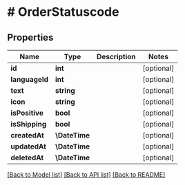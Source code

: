 # # OrderStatuscode

## Properties

Name | Type | Description | Notes
------------ | ------------- | ------------- | -------------
**id** | **int** |  | [optional]
**languageId** | **int** |  | [optional]
**text** | **string** |  | [optional]
**icon** | **string** |  | [optional]
**isPositive** | **bool** |  | [optional]
**isShipping** | **bool** |  | [optional]
**createdAt** | **\DateTime** |  | [optional]
**updatedAt** | **\DateTime** |  | [optional]
**deletedAt** | **\DateTime** |  | [optional]

[[Back to Model list]](../../README.md#models) [[Back to API list]](../../README.md#endpoints) [[Back to README]](../../README.md)
